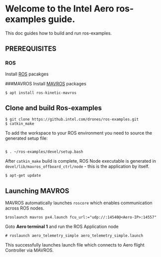 # Welcome to the Intel Aero ros-examples guide.

This doc guides how to build and run ros-examples.
## PREREQUISITES

### ROS
Install [ROS](http://wiki.ros.org/kinetic/Installation/Ubuntu) pacakges

###MAVROS
Install [MAVROS](http://wiki.ros.org/mavros) packages

```
$ apt install ros-kinetic-mavros
```
## Clone and build Ros-examples
```
$ git clone https://github.intel.com/drones/ros-examples.git
$ catkin_make
```
To add the workspace to your ROS environment you need to source the generated setup file:
```

$ . ~/ros-examples/devel/setup.bash
```
After `catkin_make` build is complete, ROS Node executable is generated in `devel/lib/mavros_offboard_ctrl/node` - this is the application by itself.

```
$ apt-get update
```
## Launching MAVROS
MAVROS automatically launches `roscore` which enables communication across ROS nodes.
```
$roslaunch mavros px4.launch fcu_url:="udp://:14540@<Aero-IP>:14557"
```

Goto **Aero terminal 1** and run the ROS Application node
```
# roslaunch aero_telemetry_simple aero_telemetry_simple.launch
```
This successfully launches launch file  which connects to Aero flight Controller via MAVROS.



